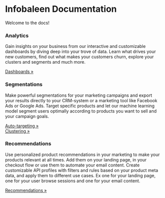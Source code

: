 # Infobaleen Documentation 

Welcome to the docs!

<div class="row">
    <div class="col-md-4">
        <div class="feature feature-2 boxed boxed--border">
            <i class="icon icon-Shopping-Cart color--primary"></i>
            <div class="feature__body">
                <h3>Analytics</h3>
                <p>
                    Gain insights on your business from our interactive and customizable dashboards by diving deep into your trove of data. Learn what drives your new customers, find out what makes your customers churn, explore your clusters and segments and much more.
                </p>
                <a href="https://infobaleen.github.io/Platform/Analytics/Dashboards/">Dashboards &#187;</a>
            </div>
        </div>
    </div>
    <div class="col-md-4">
        <div class="feature feature-2 boxed boxed--border">
            <i class="icon icon-Photos color--primary"></i>
            <div class="feature__body">
                <h3>Segmentations</h3>
                <p>
                    Make powerful segmentations for your marketing campaigns and export your results directly to your CRM-system or a marketing tool like Facebook Ads or Google Ads. Target specific products and let our machine learning model segment users optimally according to products you want to sell and your campaign goals.
                </p>
                <a href="https://infobaleen.github.io/Platform/Segmentations/Auto-targeting/">Auto-targeting &#187;</a>
                <br>
                <a href="https://infobaleen.github.io/Platform/Segmentations/Clustering/">Clustering &#187;</a>
            </div>
        </div>
    </div>
    <div class="col-md-4">
        <div class="feature feature-2 boxed boxed--border">
            <i class="icon icon-Optimization color--primary"></i>
            <div class="feature__body">
                <h3>Recommendations</h3>
                <p>
                    Use personalized product recommendations in your marketing to make your products relevant at all times. Add them on your landing page, in your checkout flow or use them to automate your email content. Create customizable API profiles with filters and rules based on your product meta data, and apply them to different use cases. Ex one for your landing page, one for your user browse sessions and one for your email content.
                </p>
                <a href="https://infobaleen.github.io/Platform/Recommendations/Recommendations/">Recommendations &#187;</a>
            </div>
        </div>
    </div>
</div>
